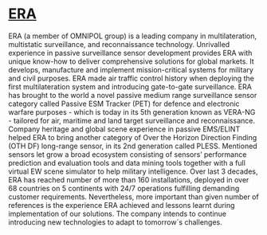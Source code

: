 # [ERA](https://www.era.aero/en)

ERA (a member of OMNIPOL group) is a leading company in multilateration, multistatic surveillance, and reconnaissance technology. Unrivalled experience in passive surveillance sensor development provides ERA with unique know-how to deliver comprehensive solutions for global markets. It develops, manufacture and implement mission-critical systems for military and civil purposes.
ERA made air traffic control history when deploying the first multilateration system and introducing gate-to-gate surveillance.
ERA has brought to the world a novel passive medium range surveillance sensor category called Passive ESM Tracker (PET)  for defence and electronic warfare purposes - which is today in its 5th generation known as VERA-NG - tailored for air, maritime and land target surveillance and reconnaissance. Company heritage and global scene experience in passive EMS/ELINT helped ERA to bring another category of Over the Horizon Direction Finding (OTH DF) long-range sensor, in its 2nd generation called PLESS.
Mentioned sensors let grow a broad ecosystem consisting of sensors’ performance prediction and evaluation tools and data mining tools together with a full virtual EW scene simulator to help military intelligence.
Over last 3 decades, ERA has reached number of more than 160 installations, deployed in over 68 countries on 5 continents with 24/7 operations fulfilling demanding customer requirements. Nevertheless, more important than given number of references is the experience ERA achieved and lessons learnt during implementation of our solutions. The company intends to continue introducing new technologies to adapt to tomorrow´s challenges.